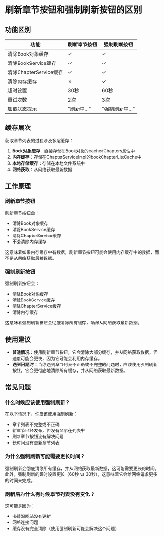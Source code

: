 # 刷新章节按钮和强制刷新按钮的区别

## 功能区别

| 功能 | 刷新章节按钮 | 强制刷新按钮 |
| --- | --- | --- |
| 清除Book对象缓存 | ✓ | ✓ |
| 清除BookService缓存 | ✓ | ✓ |
| 清除ChapterService缓存 | ✓ | ✓ |
| 清除内存缓存 | ✗ | ✓ |
| 超时设置 | 30秒 | 60秒 |
| 重试次数 | 2次 | 3次 |
| 加载状态提示 | "刷新中..." | "强制刷新中..." |

## 缓存层次

获取章节列表的过程涉及多层缓存：

1. **Book对象缓存**：直接存储在Book对象的cachedChapters属性中
2. **内存缓存**：存储在ChapterServiceImpl的bookChapterListCache中
3. **本地存储缓存**：存储在本地文件系统中
4. **网络获取**：从网络获取最新数据

## 工作原理

### 刷新章节按钮

刷新章节按钮会：
- 清除Book对象缓存
- 清除BookService缓存
- 清除ChapterService缓存
- **不会**清除内存缓存

这意味着如果内存缓存中有数据，刷新章节按钮可能会使用内存缓存中的数据，而不是从网络获取最新数据。

### 强制刷新按钮

强制刷新按钮会：
- 清除Book对象缓存
- 清除BookService缓存
- 清除ChapterService缓存
- 清除内存缓存

这意味着强制刷新按钮会彻底清除所有缓存，确保从网络获取最新数据。

## 使用建议

- **普通情况**：使用刷新章节按钮，它会清除大部分缓存，并从网络获取数据，但速度可能会更快，因为它可能会利用内存缓存。
- **遇到问题时**：当你遇到章节列表不正确或不完整的问题时，应该使用强制刷新按钮，它会更彻底地清除所有缓存，并从网络获取最新数据。

## 常见问题

### 什么时候应该使用强制刷新？

在以下情况下，你应该使用强制刷新：
- 章节列表不完整或不正确
- 新章节已经发布，但没有显示在列表中
- 刷新章节按钮没有解决问题
- 长时间没有更新章节列表

### 为什么强制刷新可能需要更长时间？

强制刷新会彻底清除所有缓存，并从网络获取最新数据，这可能需要更长的时间。此外，强制刷新的超时设置更长（60秒 vs 30秒），这意味着它会给网络请求更多的时间来完成。

### 刷新后为什么有时候章节列表没有变化？

这可能是因为：
- 书籍源网站没有更新
- 网络连接问题
- 缓存没有完全清除（使用强制刷新可能会解决这个问题）
